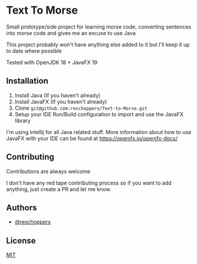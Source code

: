 
# Text To Morse

Small prototype/side project for learning morse code, converting sentences into morse code and gives me an excuse to use Java

This project probably won't have anything else added to it but I'll keep it up to date where possible

Tested with OpenJDK 18 + JavaFX 19
## Installation

1. Install Java (If you haven't already)
2. Install JavaFX (If you haven't already)
3. Clone `git@github.com:rexchoppers/Text-to-Morse.git`
4. Setup your IDE Run/Build configuration to import and use the JavaFX library

I'm using Intellij for all Java related stuff. More information about how to use JavaFX with your IDE can be found at https://openjfx.io/openjfx-docs/
## Contributing

Contributions are always welcome

I don't have any red tape contributing process so if you want to add anything, just create a PR and let me know.
## Authors

- [@rexchoppers](https://github.com/rexchoppers)


## License

[MIT](https://choosealicense.com/licenses/mit/)

